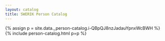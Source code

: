 ```yaml
---
layout: catalog
title: SWERIK Person Catalog
---
```

{% assign p = site.data._person-catalog.i-QBpQJ8nzJadauYpnxWcBWH %}
{% include person-catalog.html p=p %}

